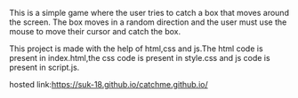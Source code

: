 This is a simple game where the user tries to catch a box that moves around the screen. The box moves in a random direction and the user must use the mouse to move their cursor and catch the box.

This project is made with the help of html,css and js.The html code is present in index.html,the css code is present in style.css and js code is present in script.js.

hosted link:https://suk-18.github.io/catchme.github.io/
